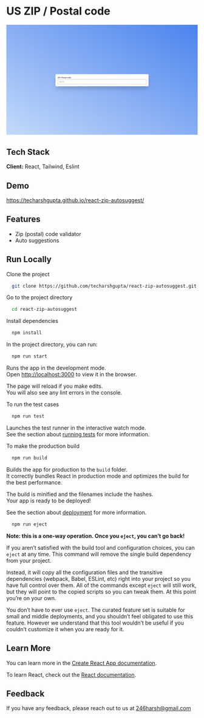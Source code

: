 # US ZIP / Postal code

![Logo](./src/zip-autosuggest.png)

## Tech Stack

**Client:** React, Tailwind, Eslint


## Demo

https://techarshgupta.github.io/react-zip-autosuggest/


## Features

- Zip (postal) code validator
- Auto suggestions

## Run Locally

Clone the project

```bash
  git clone https://github.com/techarshgupta/react-zip-autosuggest.git
```

Go to the project directory

```bash
  cd react-zip-autosuggest
```

Install dependencies

```bash
  npm install
```

In the project directory, you can run:

```bash
  npm run start
```

Runs the app in the development mode.\
Open [http://localhost:3000](http://localhost:3000) to view it in the browser.

The page will reload if you make edits.\
You will also see any lint errors in the console.

To run the test cases

```bash
  npm run test
```
Launches the test runner in the interactive watch mode.\
See the section about [running tests](https://facebook.github.io/create-react-app/docs/running-tests) for more information.

To make the production build

```bash
  npm run build
```

Builds the app for production to the `build` folder.\
It correctly bundles React in production mode and optimizes the build for the best performance.

The build is minified and the filenames include the hashes.\
Your app is ready to be deployed!

See the section about [deployment](https://facebook.github.io/create-react-app/docs/deployment) for more information.

```bash
  npm run eject
```

**Note: this is a one-way operation. Once you `eject`, you can’t go back!**

If you aren’t satisfied with the build tool and configuration choices, you can `eject` at any time. This command will remove the single build dependency from your project.

Instead, it will copy all the configuration files and the transitive dependencies (webpack, Babel, ESLint, etc) right into your project so you have full control over them. All of the commands except `eject` will still work, but they will point to the copied scripts so you can tweak them. At this point you’re on your own.

You don’t have to ever use `eject`. The curated feature set is suitable for small and middle deployments, and you shouldn’t feel obligated to use this feature. However we understand that this tool wouldn’t be useful if you couldn’t customize it when you are ready for it.

## Learn More

You can learn more in the [Create React App documentation](https://facebook.github.io/create-react-app/docs/getting-started).

To learn React, check out the [React documentation](https://reactjs.org/).

## Feedback

If you have any feedback, please reach out to us at 246harsh@gmail.com
